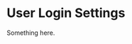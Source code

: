 [title]: # (User Login Settings)
[tags]: # (XXX)
[priority]: # (6343)
# User Login Settings
Something here.
